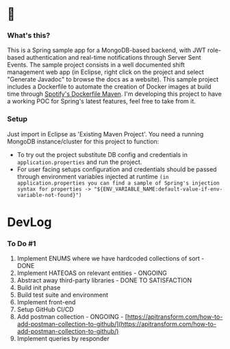 # 👋

### What's this?
This is a Spring sample app for a MongoDB-based backend, with JWT role-based authentication and real-time notifications through Server Sent Events. The sample project consists in a well documented shift management web app (in Eclipse, right click on the project and select "Generate Javadoc" to browse the docs as a website).
This sample project includes a Dockerfile to automate the creation of Docker images at build time through [Spotify's Dockerfile Maven](https://github.com/spotify/dockerfile-maven).
I'm developing this project to have a working POC for Spring's latest features, feel free to take from it.

### Setup
Just import in Eclipse as 'Existing Maven Project'. You need a running MongoDB instance/cluster for this project to function: 
* To try out the project substitute DB config and credentials in `application.properties` and run the project. 
* For user facing setups configuration and credentials should be passed through environment variables injected at runtime `(in application.properties you can find a sample of Spring's injection syntax for properties -> "${ENV_VARIABLE_NAME:default-value-if-env-variable-not-found}")`

# DevLog

### To Do #1
1. Implement ENUMS where we have hardcoded collections of sort - DONE
2. Implement HATEOAS on relevant entities - ONGOING
3. Abstract away third-party libraries - DONE TO SATISFACTION
4. Build init phase
5. Build test suite and environment
6. Implement front-end
7. Setup GitHub CI/CD
8. Add postman collection - ONGOING - [https://apitransform.com/how-to-add-postman-collection-to-github/](https://apitransform.com/how-to-add-postman-collection-to-github/)
9. Implement queries by responder
